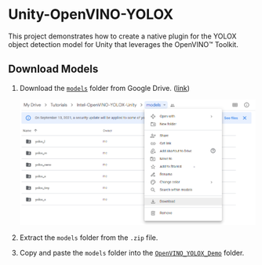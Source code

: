 # Unity-OpenVINO-YOLOX
This project demonstrates how to create a native plugin for the YOLOX object detection model for Unity that leverages the OpenVINO™ Toolkit.





## Download Models

1. Download the [`models`](https://drive.google.com/drive/folders/19Pzuo_Hsr0eQDs8COxKjMrosoVyw2WWW?usp=sharing) folder from Google Drive. ([link](https://drive.google.com/drive/folders/19Pzuo_Hsr0eQDs8COxKjMrosoVyw2WWW?usp=sharing))

   ![google-drive-download-models-folder](https://github.com/cj-mills/Unity-OpenVINO-YOLOX/blob/main/images/google-drive-download-models-folder.png)

2. Extract the `models` folder from the `.zip` file.

3. Copy and paste the `models` folder into the [`OpenVINO_YOLOX_Demo`](https://github.com/cj-mills/Unity-OpenVINO-YOLOX/tree/main/OpenVINO_YOLOX_Demo) folder.

